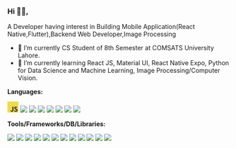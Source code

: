 ### Hi 👋🏼,

A Developer having interest in Building Mobile Application(React Native,Flutter),Backend Web Developer,Image Processing

- 🔭 I’m currently CS Student of 8th Semester at COMSATS University Lahore.
- 🌱 I’m currently learning React JS, Material UI, React Native Expo, Python for Data Science and Machine Learning, Image Processing/Computer Vision.

**Languages:**

<code><img height="25" src="https://raw.githubusercontent.com/github/explore/80688e429a7d4ef2fca1e82350fe8e3517d3494d/topics/javascript/javascript.png"></code>
<code><img height="25" src="https://reactnative.dev/img/header_logo.svg"></code>
<code><img height="25" src="https://cdn2.iconfinder.com/data/icons/nodejs-1/512/nodejs-512.png"></code>
<code><img height="25" src="https://img2.pngio.com/express-js-png-5-png-image-expressjs-png-800_800.png"></code>
<code><img height="25" src="https://cdn3.iconfinder.com/data/icons/logos-and-brands-adobe/512/267_Python-512.png"></code>
<code><img height="25" src="https://i7.pngguru.com/preview/170/924/985/microsoft-sql-server-microsoft-azure-sql-database-microsoft.jpg"></code>
<code><img height="25" src="https://i.pinimg.com/originals/bb/72/c8/bb72c84af959c4689e0bae3bfed496f5.png"></code>
<code><img height="25" src="https://cdn.worldvectorlogo.com/logos/flutter-logo.svg"></code>

**Tools/Frameworks/DB/Libraries:**

<code><img height="25" src="https://upload.wikimedia.org/wikipedia/commons/thumb/c/c2/Adobe_XD_CC_icon.svg/1051px-Adobe_XD_CC_icon.svg.png"></code>
<code><img height="25" src="https://upload.wikimedia.org/wikipedia/commons/thumb/1/1a/NumPy_logo.svg/1280px-NumPy_logo.svg.png"></code>
<code><img height="25" src="https://dist.neo4j.com/wp-content/uploads/neo4j_logo_globe1.png"></code>
<code><img height="25" src="https://keras.io/img/logo.png"></code>
<code><img height="25" src="https://upload.wikimedia.org/wikipedia/commons/thumb/0/05/Scikit_learn_logo_small.svg/1024px-Scikit_learn_logo_small.svg.png"></code>
<code><img height="25" src="https://upload.wikimedia.org/wikipedia/commons/thumb/8/84/Matplotlib_icon.svg/1200px-Matplotlib_icon.svg.png"></code>
<code><img height="25" src="https://upload.wikimedia.org/wikipedia/commons/thumb/9/97/Sqlite-square-icon.svg/1200px-Sqlite-square-icon.svg.png"></code>
<code><img height="25" src="https://www.pngitem.com/pimgs/m/159-1595977_flask-python-logo-hd-png-download.png"></code>
<code><img height="25" src="https://banner2.cleanpng.com/20180603/bch/kisspng-opencv-computer-vision-library-c-open-now-5b1390e4692f39.9683021615280089324309.jpg"></code>
<code><img height="25" src="https://material-ui.com/static/logo.png"></code>
<code><img height="25" src="https://www.pngitem.com/pimgs/m/385-3850359_icon-mongodb-logo-hd-png-download.png"></code>
<code><img height="25" src="https://e7.pngegg.com/pngimages/665/534/png-clipart-scipy-numpy-python-scikit-learn-pip-others-miscellaneous-blue.png"></code>
